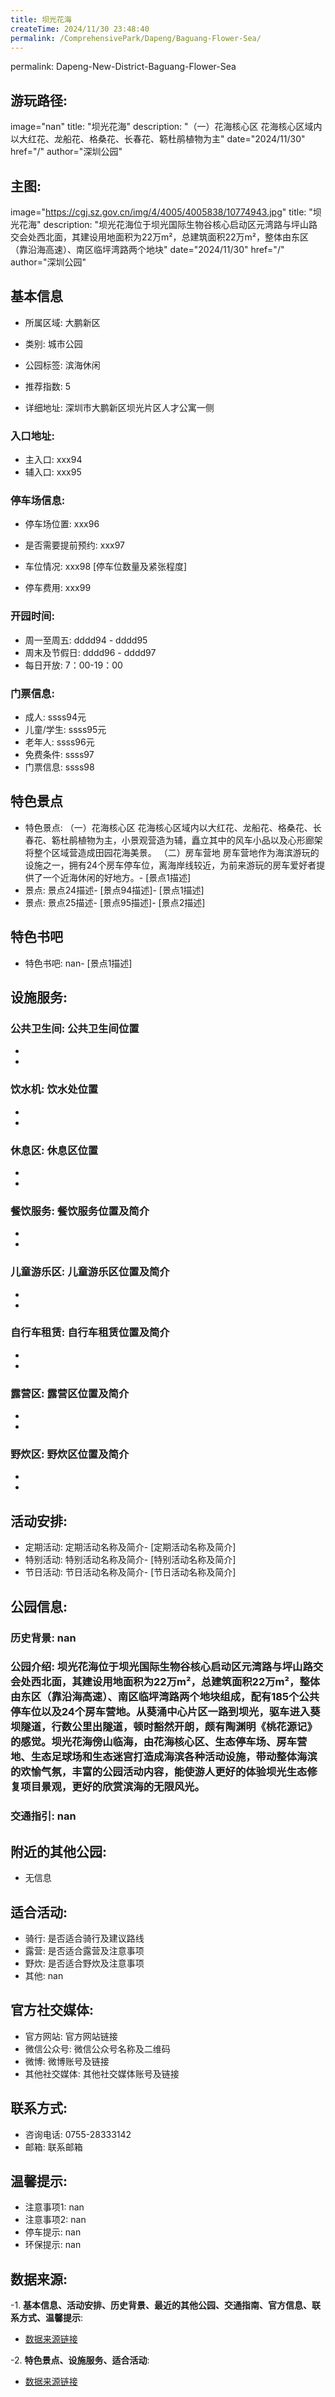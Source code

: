 ```yaml
---
title: 坝光花海
createTime: 2024/11/30 23:48:40
permalink: /ComprehensivePark/Dapeng/Baguang-Flower-Sea/
---
```

permalink: Dapeng-New-District-Baguang-Flower-Sea
## 游玩路径:
image="nan"
title: "坝光花海"
description: "（一）花海核心区
花海核心区域内以大红花、龙船花、格桑花、长春花、簕杜鹃植物为主"
date="2024/11/30"
href="/"
author="深圳公园"
## 主图:
image="https://cgj.sz.gov.cn/img/4/4005/4005838/10774943.jpg"
title: "坝光花海"
description: "坝光花海位于坝光国际生物谷核心启动区元湾路与坪山路交会处西北面，其建设用地面积为22万m²，总建筑面积22万m²，整体由东区（靠沿海高速）、南区临坪湾路两个地块"
date="2024/11/30"
href="/"
author="深圳公园"
## 基本信息

- 所属区域: 大鹏新区

- 类别: 城市公园

- 公园标签: 滨海休闲

- 推荐指数: 5

- 详细地址: 深圳市大鹏新区坝光片区人才公寓一侧

### 入口地址:
- 主入口: xxx94
- 辅入口: xxx95
### 停车场信息:
- 停车场位置: xxx96

- 是否需要提前预约: xxx97

- 车位情况: xxx98 [停车位数量及紧张程度]

- 停车费用: xxx99

### 开园时间:
- 周一至周五: dddd94 - dddd95
- 周末及节假日: dddd96 - dddd97
- 每日开放: 7：00-19：00

### 门票信息:
- 成人: ssss94元
- 儿童/学生: ssss95元
- 老年人: ssss96元
- 免费条件: ssss97
- 门票信息: ssss98
## 特色景点
- 特色景点: （一）花海核心区
花海核心区域内以大红花、龙船花、格桑花、长春花、簕杜鹃植物为主，小景观营造为辅，矗立其中的风车小品以及心形廊架将整个区域营造成田园花海美景。
（二）房车营地
房车营地作为海滨游玩的设施之一，拥有24个房车停车位，离海岸线较近，为前来游玩的房车爱好者提供了一个近海休闲的好地方。- [景点1描述]
- 景点: 景点24描述- [景点94描述]- [景点1描述]
- 景点: 景点25描述- [景点95描述]- [景点2描述]
## 特色书吧
- 特色书吧: nan- [景点1描述]
## 设施服务:
### 公共卫生间: 公共卫生间位置
- 
- 
### 饮水机: 饮水处位置
- 
- 
### 休息区: 休息区位置
- 
- 
### 餐饮服务: 餐饮服务位置及简介
- 
- 
### 儿童游乐区: 儿童游乐区位置及简介
- 
- 
### 自行车租赁: 自行车租赁位置及简介
- 
- 
### 露营区: 露营区位置及简介
- 
- 
### 野炊区: 野炊区位置及简介

- 
- 
## 活动安排:
- 定期活动: 定期活动名称及简介- [定期活动名称及简介]
- 特别活动: 特别活动名称及简介- [特别活动名称及简介]
- 节日活动: 节日活动名称及简介- [节日活动名称及简介]
## 公园信息:
### 历史背景: nan
### 公园介绍: 坝光花海位于坝光国际生物谷核心启动区元湾路与坪山路交会处西北面，其建设用地面积为22万m²，总建筑面积22万m²，整体由东区（靠沿海高速）、南区临坪湾路两个地块组成，配有185个公共停车位以及24个房车营地。从葵涌中心片区一路到坝光，驱车进入葵坝隧道，行数公里出隧道，顿时豁然开朗，颇有陶渊明《桃花源记》的感觉。坝光花海傍山临海，由花海核心区、生态停车场、房车营地、生态足球场和生态迷宫打造成海滨各种活动设施，带动整体海滨的欢愉气氛，丰富的公园活动内容，能使游人更好的体验坝光生态修复项目景观，更好的欣赏滨海的无限风光。
### 交通指引: nan

## 附近的其他公园:
- 无信息

## 适合活动:
- 骑行: 是否适合骑行及建议路线
- 露营: 是否适合露营及注意事项
- 野炊: 是否适合野炊及注意事项
- 其他: nan

## 官方社交媒体:
- 官方网站: 官方网站链接
- 微信公众号: 微信公众号名称及二维码
- 微博: 微博账号及链接
- 其他社交媒体: 其他社交媒体账号及链接

## 联系方式:
- 咨询电话: 0755-28333142
- 邮箱: 联系邮箱

## 温馨提示:
- 注意事项1: nan
- 注意事项2: nan
- 停车提示: nan
- 环保提示: nan

## 数据来源:
-1. **基本信息、活动安排、历史背景、最近的其他公园、交通指南、官方信息、联系方式、温馨提示**:
- [数据来源链接](https://cgj.sz.gov.cn/xsmh/gysz/csgy/content/post_10774943.html)

-2. **特色景点、设施服务、适合活动**:
- [数据来源链接](https://cgj.sz.gov.cn/xsmh/gysz/csgy/content/post_10774943.html)


